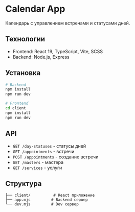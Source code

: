 # Calendar App

Календарь с управлением встречами и статусами дней.

## Технологии

- Frontend: React 19, TypeScript, Vite, SCSS
- Backend: Node.js, Express

## Установка

```bash
# Backend
npm install
npm run dev

# Frontend
cd client
npm install
npm run dev
```

## API

- `GET /day-statuses` - статусы дней
- `GET /appointments` - встречи
- `POST /appointments` - создание встречи
- `GET /masters` - мастера
- `GET /services` - услуги

## Структура

```
├── client/          # React приложение
├── app.mjs         # Backend сервер
└── dev.mjs         # Dev сервер
```
